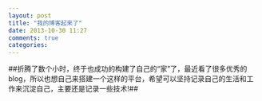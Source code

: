 ```yaml
---
layout: post
title: "我的博客起来了"
date: 2013-10-30 11:27
comments: true
categories: 
---
```

##折腾了数个小时，终于也成功的构建了自己的“家”了，最近看了很多优秀的blog，所以也想自己来搭建一个这样的平台，希望可以坚持记录自己的生活和工作来沉淀自己，主要还是记录一些技术!##